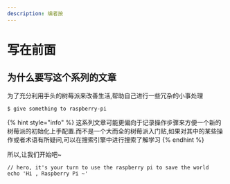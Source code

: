 ```yaml
---
description: 编者按
---
```


# 写在前面

## 为什么要写这个系列的文章

为了充分利用手头的树莓派来改善生活,帮助自己进行一些冗杂的小事处理

```
$ give something to raspberry-pi
```

{% hint style="info" %}
 这系列文章可能更偏向于记录操作步骤来方便一个新的树莓派的初始化上手配置.而不是一个大而全的树莓派入门贴,如果对其中的某些操作或者术语有所疑问,可以在搜索引擎中进行搜索了解学习
{% endhint %}

所以,让我们开始吧~

```
// hero, it's your turn to use the raspberry pi to save the world
echo 'Hi , Raspberry Pi ~'
```



